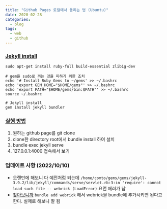 ```yaml
---
title: "Github Pages 로컬에서 돌리는 법 (Ubuntu)"
date: 2020-02-28
categories:
  - blog
tags:
  - web
  - github
---
```


### [Jekyll install][jekyllinstall]
~~~
sudo apt-get install ruby-full build-essential zlib1g-dev

# gem을 sudo로 까는 것을 피하기 위한 조치 
echo '# Install Ruby Gems to ~/gems' >> ~/.bashrc
echo 'export GEM_HOME="$HOME/gems"' >> ~/.bashrc
echo 'export PATH="$HOME/gems/bin:$PATH"' >> ~/.bashrc
source ~/.bashrc

# Jekyll install
gem install jekyll bundler
~~~

### [실행 방법][localhowto]
1. 원하는 github page를 git clone
2. clone한 directory root에서 bundle install 하여 설치
3. bundle exec jekyll serve
4. 127.0.0.1:4000 접속해서 보기

### 업데이트 사항 (2022/10/10)
- 오랜만에 해보니 다 예전처럼 되는데 `/home/comto/gems/gems/jekyll-3.9.2/lib/jekyll/commands/serve/servlet.rb:3:in 'require': cannot load such file -- webrick (LoadError)` 요런 에러가 남
- [찾아보니까][webricklink] `bundle add webrick` 해서 webrick을 bundle에 추가시키면 된다고 한다. 실제로 해보니 잘 됨

[jekyllinstall]: https://jekyllrb.com/docs/installation/ubuntu/
[localhowto]:https://help.github.com/en/github/working-with-github-pages/testing-your-github-pages-site-locally-with-jekyll
[webricklink]:https://junho85.pe.kr/1850